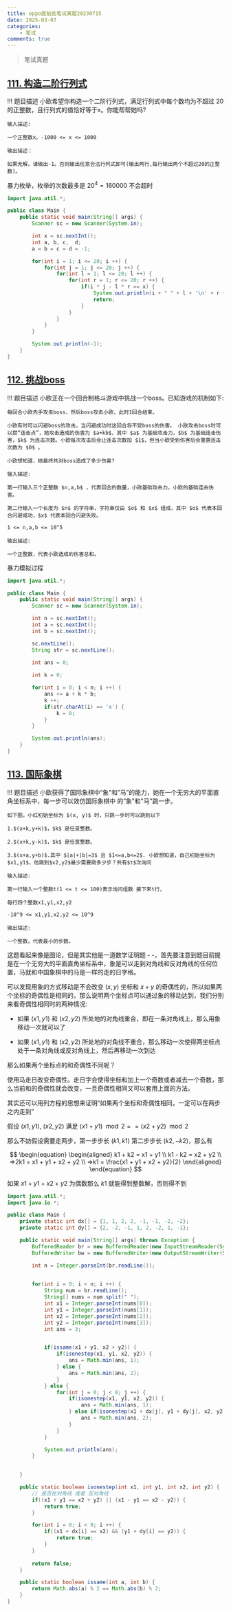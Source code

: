 ```yaml
---
title: oppo提前批笔试真题20230715
date: 2025-03-07
categories:
    - 笔试
comments: true
---
```


>笔试真题

<!-- more -->

## [111. 构造二阶行列式](https://kamacoder.com/problempage.php?pid=1184)

!!! 题目描述
    小欧希望你构造一个二阶行列式，满足行列式中每个数均为不超过 20 的正整数，且行列式的值恰好等于x。你能帮帮她吗?

    输入描述:
    
    一个正整数x。-1000 <= x <= 1000

    输出描述：

    如果无解，请输出-1。否则输出任意合法行列式即可(输出两行,每行输出两个不超过20的正整数)。

暴力枚举，枚举的次数最多是 $20 ^ 4 = 160000$ 不会超时

```java
import java.util.*;

public class Main {
    public static void main(String[] args) {
        Scanner sc = new Scanner(System.in);

        int x = sc.nextInt();
        int a, b, c,  d;
        a = b = c = d = -1;

        for(int i = 1; i <= 20; i ++) {
            for(int j = 1; j <= 20; j ++) {
                for(int l = 1; l <= 20; l ++) {
                    for(int r = 1; r <= 20; r ++) {
                        if(i * j - l * r == x) {
                            System.out.println(i + " " + l + '\n' + r + " " + j);
                            return;
                        }
                    }
                }
            }
        }

        System.out.println(-1);
    }
}
```

## [112. 挑战boss](https://kamacoder.com/problempage.php?pid=1185)

!!! 题目描述
    小欧正在一个回合制格斗游戏中挑战一个boss。已知游戏的机制如下: 

    每回合小欧先手攻击boss，然后boss攻击小欧，此时1回合结束。

    小欧有时可以闪避boss的攻击，当闪避成功时这回合将不受boss的伤害。 小欧攻击boss时可以攒“连击点”，她攻击造成的伤害为 $a+kb$，其中 $a$ 为基础攻击力，$b$ 为基础连击伤害，$k$ 为连击次数。小欧每次攻击后会让连击次数加 $1$，但当小欧受到伤害后会重置连击次数为 $0$ 。 

    小欧想知道，她最终共对boss造成了多少伤害?

    输入描述:

    第一行输入三个正整数 $n,a,b$ ，代表回合的数量，小欧基础攻击力，小欧的基础连击伤害。 

    第二行输入一个长度为 $n$ 的字符串，字符串仅由 $o$ 和 $x$ 组成，其中 $o$ 代表本回合闪避成功，$x$ 代表本回合闪避失败。 

    1 <= n,a,b <= 10^5

    输出描述:

    一个正整数，代表小欧造成的伤害总和。

暴力模拟过程

```java
import java.util.*;

public class Main {
    public static void main(String[] args) {
        Scanner sc = new Scanner(System.in);

        int n = sc.nextInt();
        int a = sc.nextInt();
        int b = sc.nextInt();

        sc.nextLine();
        String str = sc.nextLine();

        int ans = 0;
        
        int k = 0;

        for(int i = 0; i < n; i ++) {
            ans += a + k * b;
            k ++;
            if(str.charAt(i) == 'x') {
                k = 0;
            }
        }

        System.out.println(ans);
    }
}
```

## [113. 国际象棋](https://kamacoder.com/problempage.php?pid=1186)

!!! 题目描述
    小欧获得了国际象棋中“象"和”马”的能力，她在一个无穷大的平面直角坐标系中，每一步可以效仿国际象棋中 的”象"和"马"跳一步。 

    如下图，小红初始坐标为 $(x, y)$ 时，只跳一步时可以跳到以下 

    1.$(x+k,y+k)$，$k$ 是任意整数。 

    2.$(x+k,y-k)$，$k$ 是任意整数。 

    3.$(x+a,y+b)$.其中 $|a|+|b|=3$ 且 $1<=a,b<=2$. 小欧想知道，自己初始坐标为$x1,y1$，他跳到$x2,y2$最少需要跳多少步？共有$t$次询问

    输入描述:

    第一行输入一个整数t(1 <= t <= 100)表示询问组数 接下来t行，

    每行四个整数x1,y1,x2,y2 

    -10^9 <= x1,y1,x2,y2 <= 10^9

    输出描述:

    一个整数，代表最小的步数。

这题看起来像是图论，但是其实他是一道数学证明题 - -，首先要注意到题目前提是在一个无穷大的平面直角坐标系中，象是可以走到对角线和反对角线的任何位置，马就和中国象棋中的马是一样的走的日字格。

可以发现用象的方式移动是不会改变 $(x, y)$ 坐标和 $x + y$ 的奇偶性的，所以如果两个坐标的奇偶性是相同的，那么说明两个坐标点可以通过象的移动达到，我们分别来看奇偶性相同时的两种情况:

- 如果 $(x1, y1)$ 和 $(x2, y2)$ 所处地的对角线重合，即在一条对角线上，那么用象移动一次就可以了

- 如果 $(x1, y1)$ 和 $(x2, y2)$ 所处地的对角线不重合，那么移动一次使得两坐标点处于一条对角线或反对角线上，然后再移动一次到达

那么如果两个坐标点的和奇偶性不同呢？

使用马走日改变奇偶性。走日字会使得坐标和加上一个奇数或者减去一个奇数，那么当前和的奇偶性就会改变，一旦奇偶性相同又可以套用上面的方法。

其实还可以用列方程的思想来证明“如果两个坐标和奇偶性相同，一定可以在两步之内走到”

假设 $(x1, y1)$, $(x2, y2)$ 满足 $(x1 + y1) \mod 2 == (x2 + y2) \mod 2$

那么不妨假设需要走两步，第一步步长 $(k1, k1)$ 第二步步长 $(k2, -k2)$，那么有

$$
\begin{equation}
  \begin{aligned}
    k1 + k2 = x1 + y1 \\
    k1 - k2 = x2 + y2 \\
    =>2k1 = x1 + y1 + x2 + y2 \\
    =>k1 = \frac{x1 + y1 + x2 + y2}{2}
  \end{aligned}
\end{equation}
$$

如果 $x1 + y1 + x2 + y2$ 为偶数那么 $k1$ 就能得到整数解，否则得不到

```java
import java.util.*;
import java.io.*;

public class Main {
    private static int dx[] = {1, 1, 2, 2, -1, -1, -2, -2};
    private static int dy[] = {2, -2, -1, 1, 2, -2, 1, -1};

    public static void main(String[] args) throws Exception {
        BufferedReader br = new BufferedReader(new InputStreamReader(System.in));
        BufferedWriter bw = new BufferedWriter(new OutputStreamWriter(System.out));

        int n = Integer.parseInt(br.readLine());
        

        for(int i = 0; i < n; i ++) {
            String num = br.readLine();
            String[] nums = num.split(" ");
            int x1 = Integer.parseInt(nums[0]);
            int y1 = Integer.parseInt(nums[1]);
            int x2 = Integer.parseInt(nums[2]);
            int y2 = Integer.parseInt(nums[3]);
            int ans = 3;


            if(issame(x1 + y1, x2 + y2)) {
                if(isonestep(x1, y1, x2, y2)) {
                    ans = Math.min(ans, 1);
                } else {
                    ans = Math.min(ans, 2);
                }
            } else {
                for(int j = 0; j < 8; j ++) {
                    if(isonestep(x1, y1, x2, y2)) {
                        ans = Math.min(ans, 1);
                    } else if(isonestep(x1 + dx[j], y1 + dy[j], x2, y2)) {
                        ans = Math.min(ans, 2);
                    }
                }
            }

            System.out.println(ans);
        }

        
    }

    public static boolean isonestep(int x1, int y1, int x2, int y2) {
        // 是否在对角线 或者 反对角线
        if((x1 + y1 == x2 + y2) || (x1 - y1 == x2 - y2)) {
            return true;
        } 

        for(int i = 0; i < 8; i ++) {
            if((x1 + dx[i] == x2) && (y1 + dy[i] == y2)) {
                return true;
            }
        }
        
        return false;
    }

    public static boolean issame(int a, int b) {
        return Math.abs(a) % 2 == Math.abs(b) % 2;
    }
}
```
